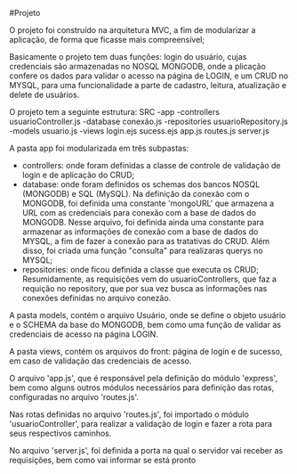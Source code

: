 #Projeto

O projeto foi construído na arquitetura MVC, a fim de modularizar a aplicação, de forma que ficasse mais compreensível;

Basicamente o projeto tem duas funções: login do usuário, cujas credenciais são armazenadas no NOSQL MONGODB, onde a plicação confere os dados para validar o acesso na página de LOGIN,
e um CRUD no MYSQL, para uma funcionalidade a parte de cadastro, leitura, atualização e delete de usuários.

O projeto tem a seguinte estrutura:
SRC
  -app
    -controllers
      usuarioController.js
    -database
      conexão.js
    -repositories
        usuarioRepository.js
  -models
    usuario.js
  -views
    login.ejs
    sucess.ejs
  app.js
  routes.js
  server.js

A pasta app foi modularizada em três subpastas:
  - controllers: onde foram definidas a classe de controle de validação de login e de aplicação do CRUD;
  - database: onde foram definidos os schemas dos bancos NOSQL (MONGODB) e SQL (MySQL). Na definição da conexão com o MONGODB,
    foi definida uma constante 'mongoURL' que armazena a URL com as credenciais para conexão com a base de dados do MONGODB.
    Nesse arquivo, foi definida ainda uma constante para armazenar as informações de conexão com a base de dados do MYSQL,
    a fim de fazer a conexão para as tratativas do CRUD. Além disso, foi criada uma função "consulta" para realizaras querys no MYSQL;
  - repositories: onde ficou definida a classe que executa os CRUD;
Resumidamente, as requisições vem do usuarioControllers, que faz a requição no repository, que por sua vez busca as informações nas conexões definidas no arquivo conezão.

A pasta models, contém o arquivo Usuário, onde se define o objeto usuário e o SCHEMA da base do MONGODB, bem como uma função de validar as credenciais de acesso na página LOGIN.

A pasta views, contém os arquivos do front: página de login e de sucesso, em caso de validação das credenciais de acesso.
  

O arquivo 'app.js', que é responsável pela definição do módulo 'express', bem como alguns outros módulos necessários para definição das rotas, 
configuradas no arquivo 'routes.js'. 

Nas rotas definidas no arquivo 'routes.js', foi importado o módulo 'usuarioController', para realizar a validação de login e fazer a rota para seus respectivos caminhos.

No arquivo 'server.js', foi definida a porta na qual o servidor vai receber as requisições, bem como vai informar se está pronto

